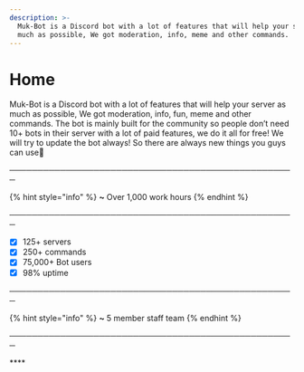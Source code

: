 ```yaml
---
description: >-
  Muk-Bot is a Discord bot with a lot of features that will help your server as
  much as possible, We got moderation, info, meme and other commands.
---
```


# Home

Muk-Bot is a Discord bot with a lot of features that will help your server as much as possible, We got moderation, info, fun, meme and other commands. The bot is mainly built for the community so people don’t need 10+ bots in their server with a lot of paid features, we do it all for free! We will try to update the bot always! So there are always new things you guys can use🧡   
  
───────────────────────────────────────────────────

{% hint style="info" %}
**~** Over 1,000 work hours
{% endhint %}

───────────────────────────────────────────────────

* [x] 125+ servers
* [x] 250+ commands
* [x] 75,000+ Bot users
* [x] 98% uptime

───────────────────────────────────────────────────

{% hint style="info" %}
**~** 5 member staff team
{% endhint %}

───────────────────────────────────────────────────

\*\*\*\*


